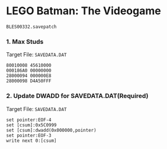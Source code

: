#  LEGO Batman: The Videogame 

`BLES00332.savepatch`

### 1. Max Studs

Target File: `SAVEDATA.DAT`

```
80010008 45610000
000186A0 00000000
28000094 000000E8
28000098 D4A50FFF
```

### 2. Update DWADD for SAVEDATA.DAT(Required)

Target File: `SAVEDATA.DAT`

```
set pointer:EOF-4
set [csum]:0x5C0999
set [csum]:dwadd(0x000000,pointer)
set pointer:EOF-3
write next 0:[csum]
```

